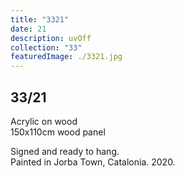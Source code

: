 ```yaml
---
title: "3321"
date: 21
description: uvOff
collection: "33"
featuredImage: ./3321.jpg
---
```



## 33/21

Acrylic on wood<br/>
150x110cm wood panel

Signed and ready to hang.<br/>
Painted in Jorba Town, Catalonia. 2020.